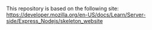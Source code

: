 This repository is based on the following site:
https://developer.mozilla.org/en-US/docs/Learn/Server-side/Express_Nodejs/skeleton_website
